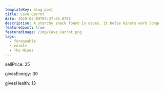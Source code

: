 ```yaml
---
templateKey: blog-post
title: Cave Carrot
date: 2020-02-04T07:37:45.875Z
description: A starchy snack found in caves. It helps miners work longer.
featuredpost: true
featuredimage: /img/Cave_Carrot.png
tags:
  - forageable
  - edible
  - The Mines
---
```

sellPrice: 25

givesEnergy: 30

givesHealth: 13
